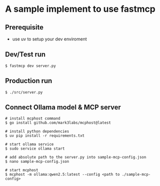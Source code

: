 # A sample implement to use fastmcp

## Prerequisite
- use uv to setup your dev enviroment

## Dev/Test run
```
$ fastmcp dev server.py
```

## Production run
```
$ ./src/server.py
```

## Connect Ollama model & MCP server
```
# install mcphost command
$ go install github.com/mark3labs/mcphost@latest

# install python dependencies
$ uv pip install -r requirements.txt

# start ollama service
$ sudo service ollama start

# add absolute path to the server.py into sample-mcp-config.json
$ nano sample-mcp-config.json

# start mcphost
$ mcphost -m ollama:qwen2.5:latest --config <path to ./sample-mcp-config>
```
